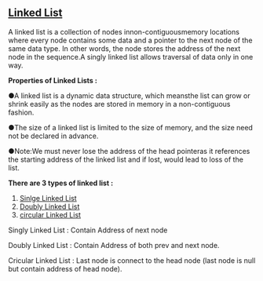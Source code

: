 ## **[Linked List](README.md)**
A linked list is a collection of nodes innon-contiguousmemory locations where every node contains some data and 
a pointer to the next node of the same data type. In other words, the node stores the address of the next node
in the sequence.A singly linked list allows traversal of data only in one way.

**Properties of Linked Lists :**

●A linked list is a dynamic data structure, which meansthe list can grow or shrink easily as the nodes are stored in memory in a non-contiguous fashion.

●The size of a linked list is limited to the size of memory, and the size need not be declared in advance. 

●Note:We must never lose the address of the head pointeras it references the starting address of the linked list and if lost, would lead to loss of the list.


**There are 3 types of linked list :** 
1. [Sinlge Linked List](Singly.cpp)
2. [Doubly Linked List](DoublyLinkedlist.cpp)
3. [circular Linked List](CircularLinkedlist.cpp)

Singly Linked List : Contain Address of next node

Doubly Linked List : Contain Address of both prev and next node.

Cricular Linked List : Last node is connect to the head node (last node is null but contain address of head node).

